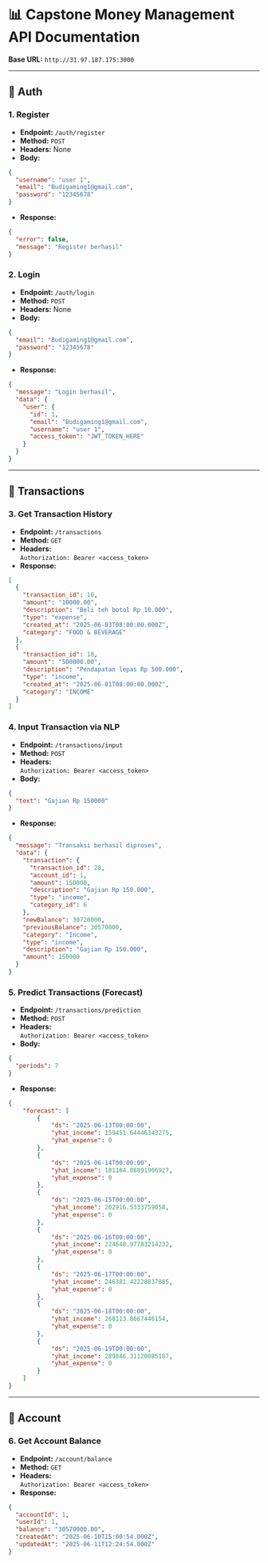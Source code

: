 # 📊 Capstone Money Management API Documentation

**Base URL:** `http://31.97.187.175:3000`

---

## 🔐 Auth

### 1. Register
- **Endpoint:** `/auth/register`  
- **Method:** `POST`  
- **Headers:** None  
- **Body:**
```json
{
  "username": "user 1",
  "email": "Budigaming1@gmail.com",
  "password": "12345678"
}
```
- **Response:**
```json
{
  "error": false,
  "message": "Register berhasil"
}
```

### 2. Login
- **Endpoint:** `/auth/login`  
- **Method:** `POST`  
- **Headers:** None  
- **Body:**
```json
{
  "email": "Budigaming1@gmail.com",
  "password": "12345678"
}
```
- **Response:**
```json
{
  "message": "Login berhasil",
  "data": {
    "user": {
      "id": 1,
      "email": "Budigaming1@gmail.com",
      "username": "user 1",
      "access_token": "JWT_TOKEN_HERE"
    }
  }
}
```

---

## 💸 Transactions

### 3. Get Transaction History
- **Endpoint:** `/transactions`  
- **Method:** `GET`  
- **Headers:**  
  `Authorization: Bearer <access_token>`  
- **Response:**
```json
[
  {
    "transaction_id": 10,
    "amount": "10000.00",
    "description": "Beli teh botol Rp 10.000",
    "type": "expense",
    "created_at": "2025-06-03T08:00:00.000Z",
    "category": "FOOD & BEVERAGE"
  },
  {
    "transaction_id": 18,
    "amount": "500000.00",
    "description": "Pendapatan lepas Rp 500.000",
    "type": "income",
    "created_at": "2025-06-01T08:00:00.000Z",
    "category": "INCOME"
  }
]
```

### 4. Input Transaction via NLP
- **Endpoint:** `/transactions/input`  
- **Method:** `POST`  
- **Headers:**  
  `Authorization: Bearer <access_token>`  
- **Body:**
```json
{
  "text": "Gajian Rp 150000"
}
```
- **Response:**
```json
{
  "message": "Transaksi berhasil diproses",
  "data": {
    "transaction": {
      "transaction_id": 28,
      "account_id": 1,
      "amount": 150000,
      "description": "Gajian Rp 150.000",
      "type": "income",
      "category_id": 6
    },
    "newBalance": 30720000,
    "previousBalance": 30570000,
    "category": "Income",
    "type": "income",
    "description": "Gajian Rp 150.000",
    "amount": 150000
  }
}
```

### 5. Predict Transactions (Forecast)
- **Endpoint:** `/transactions/prediction`  
- **Method:** `POST`  
- **Headers:**  
  `Authorization: Bearer <access_token>`  
- **Body:**
```json
{
  "periods": 7
}
```
- **Response:**
```json
{
    "forecast": [
        {
            "ds": "2025-06-13T00:00:00",
            "yhat_income": 159451.64446343275,
            "yhat_expense": 0
        },
        {
            "ds": "2025-06-14T00:00:00",
            "yhat_income": 181184.08891966927,
            "yhat_expense": 0
        },
        {
            "ds": "2025-06-15T00:00:00",
            "yhat_income": 202916.5333759058,
            "yhat_expense": 0
        },
        {
            "ds": "2025-06-16T00:00:00",
            "yhat_income": 224648.97783214232,
            "yhat_expense": 0
        },
        {
            "ds": "2025-06-17T00:00:00",
            "yhat_income": 246381.42228837885,
            "yhat_expense": 0
        },
        {
            "ds": "2025-06-18T00:00:00",
            "yhat_income": 268113.8667446154,
            "yhat_expense": 0
        },
        {
            "ds": "2025-06-19T00:00:00",
            "yhat_income": 289846.31120085187,
            "yhat_expense": 0
        }
    ]
}
```

---

## 🏦 Account

### 6. Get Account Balance
- **Endpoint:** `/account/balance`  
- **Method:** `GET`  
- **Headers:**  
  `Authorization: Bearer <access_token>`  
- **Response:**
```json
{
  "accountId": 1,
  "userId": 1,
  "balance": "30570000.00",
  "createdAt": "2025-06-10T15:00:54.000Z",
  "updatedAt": "2025-06-11T12:24:54.000Z"
}
```